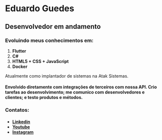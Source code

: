 # Eduardo Guedes

<h2> <strong>Desenvolvedor em andamento </strong> </h2>
<h3> Evoluindo meus conhecimentos em: </h3>
<ol>
  <li>
    <strong>Flutter</strong>
  </li>
  <li>
    <strong>C#</strong>
  </li>
  <li>
    <strong>HTML5 + CSS + JavaScript</strong>
  </li>
  <li>
    <strong>Docker</strong>
  </li>
</ol>


</h3>Atualmente como implantador de sistemas na Atak Sistemas.</h3>
<h4>Envolvido diretamente com integrações de terceiros com nossa API. Crio tarefas ao desenvolvimento; me comunico com desenvolvedores e clientes; e testo produtos e métodos.</h4>


<h3> Contatos: </h3>
<h4>
  <ul>
    <li> 
      <a href="https://www.linkedin.com/in/eduardooguedes/">Linkedin</a>
    </li>
    <li> 
      <a href="https://www.youtube.com/channel/UCK5hIiWiTjztKwWUjw6mGsg">Youtube</a>
    </li>
    <li>
      <a href="https://www.instagram.com/eduardooguedes/">Instagram</a>
    </li>
  </ul>
</h4>
